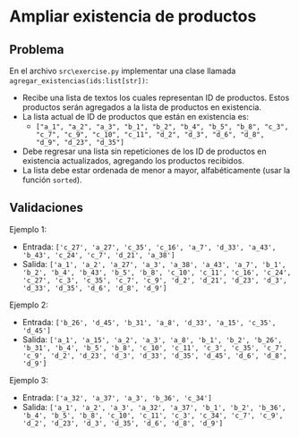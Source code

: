 Ampliar existencia de productos
================================================

Problema
--------

En el archivo `src\exercise.py` implementar una clase llamada `agregar_existencias(ids:list[str])`:

* Recibe una lista de textos los cuales representan ID de productos. Estos productos serán agregados a la lista de productos en existencia.
* La lista actual de ID de productos que están en existencia es:
    * `["a_1", "a_2", "a_3", "b_1", "b_2", "b_4", "b_5", "b_8", "c_3", "c_7", "c_9", "c_10", "c_11", "d_2", "d_3", "d_6", "d_8", "d_9", "d_23", "d_35"]`
* Debe regresar una lista sin repeticiones de los ID de productos en existencia actualizados, agregando los productos recibidos.
* La lista debe estar ordenada de menor a mayor, alfabéticamente (usar la función `sorted`).

Validaciones
------------

Ejemplo 1:
* Entrada: `['c_27', 'a_27', 'c_35', 'c_16', 'a_7', 'd_33', 'a_43', 'b_43', 'c_24', 'c_7', 'd_21', 'a_38']`
* Salida: `['a_1', 'a_2', 'a_27', 'a_3', 'a_38', 'a_43', 'a_7', 'b_1', 'b_2', 'b_4', 'b_43', 'b_5', 'b_8', 'c_10', 'c_11', 'c_16', 'c_24', 'c_27', 'c_3', 'c_35', 'c_7', 'c_9', 'd_2', 'd_21', 'd_23', 'd_3', 'd_33', 'd_35', 'd_6', 'd_8', 'd_9']`

Ejemplo 2:
* Entrada: `['b_26', 'd_45', 'b_31', 'a_8', 'd_33', 'a_15', 'c_35', 'd_45']`
* Salida: `['a_1', 'a_15', 'a_2', 'a_3', 'a_8', 'b_1', 'b_2', 'b_26', 'b_31', 'b_4', 'b_5', 'b_8', 'c_10', 'c_11', 'c_3', 'c_35', 'c_7', 'c_9', 'd_2', 'd_23', 'd_3', 'd_33', 'd_35', 'd_45', 'd_6', 'd_8', 'd_9']`

Ejemplo 3:
* Entrada: `['a_32', 'a_37', 'a_3', 'b_36', 'c_34']`
* Salida: `['a_1', 'a_2', 'a_3', 'a_32', 'a_37', 'b_1', 'b_2', 'b_36', 'b_4', 'b_5', 'b_8', 'c_10', 'c_11', 'c_3', 'c_34', 'c_7', 'c_9', 'd_2', 'd_23', 'd_3', 'd_35', 'd_6', 'd_8', 'd_9']`
